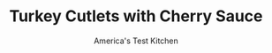 ---
layout: ../../layouts/MarkdownPostLayout.astro
title: Turkey Cutlets with Cherry Sauce
author: America's Test Kitchen
pubDate: 2023-03-15
description: "Simple, elegant, and easy, these"
image_url: https://res.cloudinary.com/hksqkdlah/image/upload/ar_1:1,c_fill,dpr_2.0,f_auto,fl_lossy.progressive.strip_profile,g_faces:auto,q_auto:low,w_344/4161_sfs-sfs-turkeycutletswcherries-cc-319253
tags: ["Main Courses","30-Minute Suppers"]
calories: 
protein: 
carbohydrates: 
fats: 
fiber: 
ingredients: ["6 , turkey cutlets (each weighing about 4 ounces), rinsed and patted dry",", Salt and pepper","2 tablespoons, vegetable oil","1/2 cup, minced shallots","1/2 cup, dried cherries","1 teaspoon, minced fresh rosemary","1/2 cup, port","1/2 cup, orange juice","2 tablespoons, unsalted butter, cut into 2 pieces"]
serves: 4
time: ""
instructions: ["Adjust oven rack to middle position, set large heatproof plate on rack, and heat oven to 200 degrees. Sprinkle both sides of cutlets with salt and pepper.","Heat 1 tablespoon oil in large skillet over medium-high heat until just smoking. Place 3 cutlets in pan and cook without moving, until golden, about 2 minutes. Turn and cook until meat feels firm when pressed, about 1 minute. Transfer cutlets to warm plate in oven. Cook remaining cutlets and place them on plate in oven.","Add remaining 1 tablespoon oil to empty skillet and return to medium heat. Add shallots, cherries, and rosemary and cook until shallots become softened, about 1 minute. Add port and orange juice, and, using wooden spoon, scrape any browned bits from bottom of pan. Increase heat to high and simmer until liquid becomes thickened and syrupy, 3 to 4 minutes. Whisk in butter, 1 piece at a time, along with any accumulated juices from cutlets. Season sauce with salt and pepper to taste. Arrange cutlets on platter or individual plates and spoon sauce over them. Serve."]
nutrition: undefined
notes: "One cutlet per person makes a skimpy serving, so we call for a total of six to serve four people. Add rice pilaf or mashed potatoes and a green vegetable, such as our Nutty Green Beans."
---